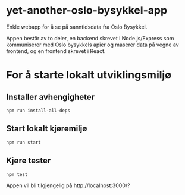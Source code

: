 # yet-another-oslo-bysykkel-app
Enkle webapp for å se på sanntidsdata fra Oslo Bysykkel.

Appen består av to deler, en backend skrevet i Node.js/Express som kommuniserer med Oslo bysykkels apier og maserer data på vegne av frontend, og en  frontend skrevet i React.

# For å starte lokalt utviklingsmiljø
## Installer avhengigheter
```npm run install-all-deps```

## Start lokalt kjøremiljø
```npm run start```

## Kjøre tester
```npm test```

Appen vil bli tilgjengelig på http://localhost:3000/?